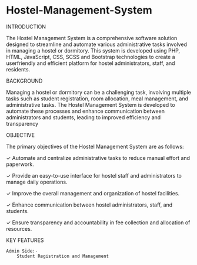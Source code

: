 # Hostel-Management-System

INTRODUCTION 

The Hostel Management System is a comprehensive software solution designed to streamline and
automate various administrative tasks involved in managing a hostel or dormitory. This system is
developed using PHP, HTML, JavaScript, CSS, SCSS and Bootstrap technologies to create a userfriendly and efficient platform for hostel administrators, staff, and residents.

BACKGROUND

Managing a hostel or dormitory can be a challenging task, involving multiple tasks such as student
registration, room allocation, meal management, and administrative tasks. The Hostel
Management System is developed to automate these processes and enhance communication
between administrators and students, leading to improved efficiency and transparency

OBJECTIVE 

The primary objectives of the Hostel Management System are as follows:

✓ Automate and centralize administrative tasks to reduce manual effort and paperwork.

✓ Provide an easy-to-use interface for hostel staff and administrators to manage daily
operations.

✓ Improve the overall management and organization of hostel facilities.

✓ Enhance communication between hostel administrators, staff, and students.

✓ Ensure transparency and accountability in fee collection and allocation of resources.

KEY FEATURES

    Admin Side:-
        Student Registration and Management
